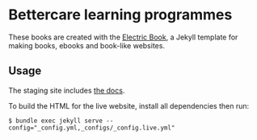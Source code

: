 # Bettercare learning programmes

These books are created with the [Electric Book](http://electricbook.works), a Jekyll template for making books, ebooks and book-like websites.

## Usage

The staging site includes [the docs](https://fireandlion.github.io/learn/docs/).

To build the HTML for the live website, install all dependencies then run:

```
$ bundle exec jekyll serve --config="_config.yml,_configs/_config.live.yml"
```

